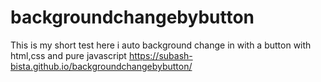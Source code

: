 # backgroundchangebybutton


This is my short test  here i  auto background  change in with a button with html,css and pure javascript
https://subash-bista.github.io/backgroundchangebybutton/
